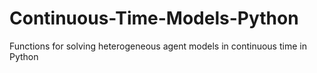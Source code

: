 # Continuous-Time-Models-Python
Functions for solving heterogeneous agent models in continuous time in Python
